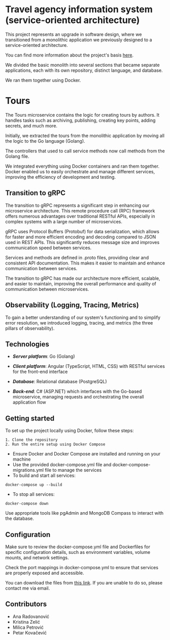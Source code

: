 # Travel agency information system (service-oriented architecture)  

This project represents an upgrade in software design, where we transitioned from a monolithic application we previously designed to a service-oriented architecture. 

You can find more information about the project's basis [here](https://github.com/travel-agency-information-system/back-end).

We divided the basic monolith into several sections that became separate applications, each with its own repository, distinct language, and database. 

We ran them together using Docker.

# Tours

The Tours microservice contains the logic for creating tours by authors. It handles tasks such as archiving, publishing, creating key points, adding secrets, and much more.

Initially, we extracted the tours from the monolithic application by moving all the logic to the Go language (Golang). 

The controllers that used to call service methods now call methods from the Golang file. 

We integrated everything using Docker containers and ran them together. Docker enabled us to easily orchestrate and manage different services, improving the efficiency of development and testing.

## Transition to gRPC

The transition to gRPC represents a significant step in enhancing our microservice architecture. This remote procedure call (RPC) framework offers numerous advantages over traditional RESTful APIs, especially in complex systems with a large number of microservices.

gRPC uses Protocol Buffers (Protobuf) for data serialization, which allows for faster and more efficient encoding and decoding compared to JSON used in REST APIs. This significantly reduces message size and improves communication speed between services.

Services and methods are defined in .proto files, providing clear and consistent API documentation. This makes it easier to maintain and enhance communication between services.

The transition to gRPC has made our architecture more efficient, scalable, and easier to maintain, improving the overall performance and quality of communication between microservices.

## Observability (Logging, Tracing, Metrics)

To gain a better understanding of our system's functioning and to simplify error resolution, we introduced logging, tracing, and metrics (the three pillars of observability).

## Technologies

- ***Server platform***: Go (Golang) 

- ***Client platform***: Angular (TypeScript, HTML, CSS) with RESTful services for the front-end interface

- ***Database***: Relational database (PostgreSQL)

- ***Back-end***: C# (ASP.NET) which interfaces with the Go-based microservice, managing requests and orchestrating the overall application flow

## Getting started

To set up the project locally using Docker, follow these steps:

```
1. Clone the repository
2. Run the entire setup using Docker Compose
```
- Ensure Docker and Docker Compose are installed and running on your machine
- Use the provided docker-compose.yml file and docker-compose-migrations.yml file to manage the services
- To build and start all services:
```
docker-compose up --build
```
- To stop all services:
```
docker-compose down
```
Use appropriate tools like pgAdmin and MongoDB Compass to interact with the database.

## Configuration

Make sure to review the docker-compose.yml file and Dockerfiles for specific configuration details, such as environment variables, volume mounts, and network settings.

Check the port mappings in docker-compose.yml to ensure that services are properly exposed and accessible.

You can download the files from [this link](https://ufile.io/f/ud3nw). If you are unable to do so, please contact me via email.

## Contributors
- Ana Radovanović
- Kristina Zelić
- Milica Petrović
- Petar Kovačević
